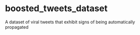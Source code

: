 # boosted_tweets_dataset
A dataset of viral tweets that exhibit signs of being automatically propagated
